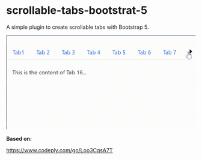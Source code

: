 # scrollable-tabs-bootstrat-5
A simple plugin to create scrollable tabs with Bootstrap 5.

[![preview][1]][1]

**Based on:**

https://www.codeply.com/go/Loo3CqsA7T

  [1]: preview.gif
